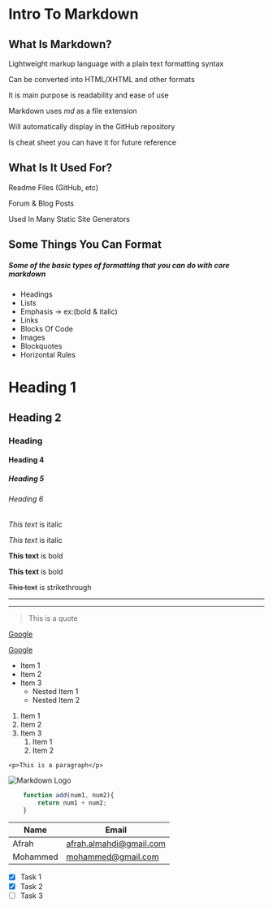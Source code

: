 # Intro To Markdown

## What Is Markdown?
Lightweight markup language with a plain text formatting syntax

Can be converted into HTML/XHTML and other formats

It is main purpose is readability and ease of use

Markdown uses _md_ as a file extension

Will automatically display in the GitHub repository

Is cheat sheet you can have it for future reference

## What Is It Used For?
Readme Files (GitHub, etc)

Forum & Blog Posts

Used In Many Static Site Generators

## Some Things You Can Format
##### Some of the basic types of formatting that you can do with core markdown
- Headings 
- Lists
- Emphasis -> ex:(bold & italic)
- Links
- Blocks Of Code
- Images
- Blockquotes
- Horizontal Rules


<!-- Heading -->
# Heading 1   <!-- Give us the largest heading -->
## Heading 2
### Heading 
#### Heading 4
##### Heading 5
###### Heading 6

<!-- Emphasis => Italics -->

<!-- We can wrap whateve we want to italicize -->
<!-- 
    To Escape These Characters

    We use backslash to show the asterisks next to this text 
-->
*This text* is italic   <!-- * -> asterisks -->

_This text_ is italic

<!-- Emphasis => Strong -->

<!-- We can wrap whateve we want to bold -->
**This text** is bold  

__This text__ is bold

<!-- Emphasis => Strikethrough -->
<!-- We can wrap whateve we want to strikethrough -->
~~This text~~ is strikethrough   <!-- ~ -> tilde -->

<!-- Horizontal Rule -->

<!-- It gives us these lines so you can use these to kind of separate your content -->
---  
<!-- triple underscores -->
___


<!-- Blockquotes -->

<!-- 
    We use greater than
    It just gives us like background and gives this blue line on the side here this border
 -->
> This is a quote

<!-- Links -->

<!--
    Brackets to write the Text
    Parenthesis for the link
    If you wanted to have a title where I hover over the link => inside the parenthesis we will put a space and then write your title in some quotes 
 -->
[Google](https://www.google.com)

[Google](https://www.google.com
"Google")

<!-- UL => Unordered List -->
* Item 1
* Item 2
* Item 3
    * Nested Item 1
    * Nested Item 2

<!-- OL => Ordered List -->
1. Item 1
1. Item 2
1. Item 3
    1. Item 1
    1. Item 2

<!-- Inline Code Block -->

<!-- Use one of these backticks for instance -->
`<p>This is a paragraph</p>`


<!-- Image -->
![Markdown Logo](https://markdown-here.com/img/icon256.png)

<!-- GitHub Markdown -->

<!-- Code Blocks -->

<!-- You can specify syntax specific code blocks  -->
```js
    function add(num1, num2){
        return num1 + num2;
    }
```

<!-- Tables -->
| Name     | Email                   |
| ------   | -------                 |
| Afrah    | afrah.almahdi@gmail.com |
| Mohammed | mohammed@gmail.com      |

<!-- Task Lists -->
* [x] Task 1  <!-- Complated Task -->
* [x] Task 2
* [ ] Task 3   <!-- Uncomplated Task -->
